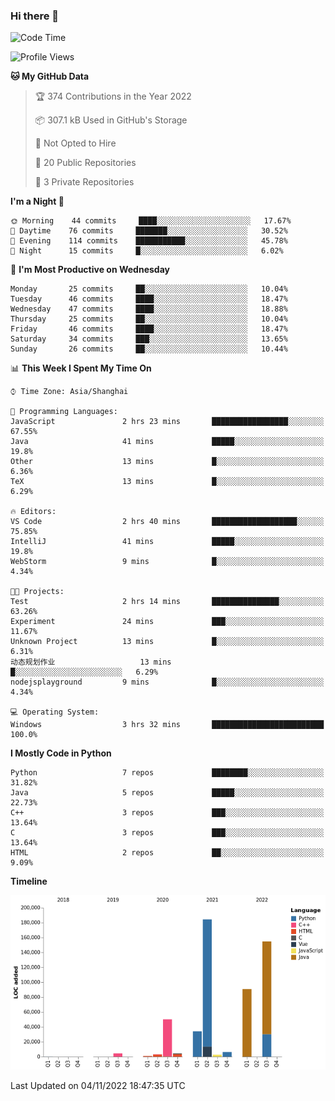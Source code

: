 ### Hi there 👋

<!--START_SECTION:waka-->
![Code Time](http://img.shields.io/badge/Code%20Time-582%20hrs%2047%20mins-blue)

![Profile Views](http://img.shields.io/badge/Profile%20Views-0-blue)

**🐱 My GitHub Data** 

> 🏆 374 Contributions in the Year 2022
 > 
> 📦 307.1 kB Used in GitHub's Storage 
 > 
> 🚫 Not Opted to Hire
 > 
> 📜 20 Public Repositories 
 > 
> 🔑 3 Private Repositories  
 > 
**I'm a Night 🦉** 

```text
🌞 Morning    44 commits     ████░░░░░░░░░░░░░░░░░░░░░   17.67% 
🌆 Daytime    76 commits     ███████░░░░░░░░░░░░░░░░░░   30.52% 
🌃 Evening    114 commits    ███████████░░░░░░░░░░░░░░   45.78% 
🌙 Night      15 commits     █░░░░░░░░░░░░░░░░░░░░░░░░   6.02%

```
📅 **I'm Most Productive on Wednesday** 

```text
Monday       25 commits     ██░░░░░░░░░░░░░░░░░░░░░░░   10.04% 
Tuesday      46 commits     ████░░░░░░░░░░░░░░░░░░░░░   18.47% 
Wednesday    47 commits     ████░░░░░░░░░░░░░░░░░░░░░   18.88% 
Thursday     25 commits     ██░░░░░░░░░░░░░░░░░░░░░░░   10.04% 
Friday       46 commits     ████░░░░░░░░░░░░░░░░░░░░░   18.47% 
Saturday     34 commits     ███░░░░░░░░░░░░░░░░░░░░░░   13.65% 
Sunday       26 commits     ██░░░░░░░░░░░░░░░░░░░░░░░   10.44%

```


📊 **This Week I Spent My Time On** 

```text
⌚︎ Time Zone: Asia/Shanghai

💬 Programming Languages: 
JavaScript               2 hrs 23 mins       █████████████████░░░░░░░░   67.55% 
Java                     41 mins             █████░░░░░░░░░░░░░░░░░░░░   19.8% 
Other                    13 mins             █░░░░░░░░░░░░░░░░░░░░░░░░   6.36% 
TeX                      13 mins             █░░░░░░░░░░░░░░░░░░░░░░░░   6.29%

🔥 Editors: 
VS Code                  2 hrs 40 mins       ███████████████████░░░░░░   75.85% 
IntelliJ                 41 mins             █████░░░░░░░░░░░░░░░░░░░░   19.8% 
WebStorm                 9 mins              █░░░░░░░░░░░░░░░░░░░░░░░░   4.34%

🐱‍💻 Projects: 
Test                     2 hrs 14 mins       ███████████████░░░░░░░░░░   63.26% 
Experiment               24 mins             ███░░░░░░░░░░░░░░░░░░░░░░   11.67% 
Unknown Project          13 mins             █░░░░░░░░░░░░░░░░░░░░░░░░   6.31% 
动态规划作业                   13 mins             █░░░░░░░░░░░░░░░░░░░░░░░░   6.29% 
nodejsplayground         9 mins              █░░░░░░░░░░░░░░░░░░░░░░░░   4.34%

💻 Operating System: 
Windows                  3 hrs 32 mins       █████████████████████████   100.0%

```

**I Mostly Code in Python** 

```text
Python                   7 repos             ████████░░░░░░░░░░░░░░░░░   31.82% 
Java                     5 repos             █████░░░░░░░░░░░░░░░░░░░░   22.73% 
C++                      3 repos             ███░░░░░░░░░░░░░░░░░░░░░░   13.64% 
C                        3 repos             ███░░░░░░░░░░░░░░░░░░░░░░   13.64% 
HTML                     2 repos             ██░░░░░░░░░░░░░░░░░░░░░░░   9.09%

```


**Timeline**

![Chart not found](https://raw.githubusercontent.com/SuperMaxine/SuperMaxine/main/charts/bar_graph.png) 


 Last Updated on 04/11/2022 18:47:35 UTC
<!--END_SECTION:waka-->

<!--
**SuperMaxine/SuperMaxine** is a ✨ _special_ ✨ repository because its `README.md` (this file) appears on your GitHub profile.

Here are some ideas to get you started:

- 🔭 I’m currently working on ...
- 🌱 I’m currently learning ...
- 👯 I’m looking to collaborate on ...
- 🤔 I’m looking for help with ...
- 💬 Ask me about ...
- 📫 How to reach me: ...
- 😄 Pronouns: ...
- ⚡ Fun fact: ...
-->

